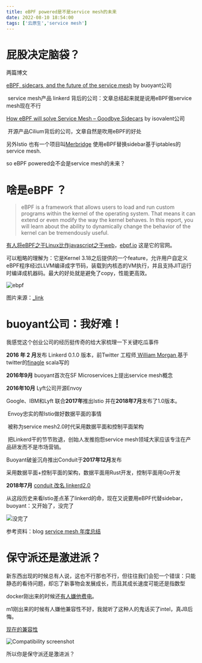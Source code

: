 ```yaml
---
title: eBPF powered是不是service mesh的未来
date: 2022-08-10 18:54:00
tags: ['云原生','service mesh']
---
```




# 屁股决定脑袋？

两篇博文

[eBPF, sidecars, and the future of the service mesh](https://buoyant.io/blog/ebpf-sidecars-and-the-future-of-the-service-mesh) by buoyant公司 

​	service mesh产品 linkerd 背后的公司：文章总结起来就是说用eBPF做service mesh现在不行

[How eBPF will solve Service Mesh – Goodbye Sidecars](https://isovalent.com/blog/post/2021-12-08-ebpf-servicemesh/) by isovalent公司

​	开源产品Cilium背后的公司，文章自然是吹用eBPF的好处

另外Istio 也有一个项目叫[Merbridge](https://istio.io/latest/blog/2022/merbridge/) 使用eBPF替换sidebar基于iptables的service mesh.

so eBPF powered会不会是service mesh的未来？



# 啥是eBPF ？

> eBPF is a framework that allows users to load and run custom programs within the kernel of the operating system. That means it can extend or even modify the way the kernel behaves. In this report, you will learn about the ability to dynamically change the behavior of the kernel can be tremendously useful.

[有人将eBPF之于Linux比作javascript之于web](https://www.youtube.com/watch?v=f-oTe-dmfyI&t=507s)，[ebpf.io](https://ebpf.io/) 这是它的官网。

可以粗略的理解为：它是Kernel 3.18之后提供的一个feature，允许用户自定义eBPF程序经过LLVM编译成字节码，装载到内核态的VM执行，并且支持JIT运行时编译成机器码。最大的好处就是避免了copy，性能更高效。

![ebpf](../img/ebpf.png)

图片来源：[_link](https://www.ebpf.top/post/ebpf_and_go/)



# buoyant公司：我好难！

我感觉这个创业公司的经历挺传奇的给大家梳理一下关键吃瓜事件

**2016 年 2 月**发布 Linkerd   0.1.0 版本，前Twitter 工程师[ William Morgan ](https://twitter.com/wm) 基于twitter的[finagle](https://twitter.github.io/finagle/) scala写的

**2016年9月** buoyant首次在SF Microservices上提出service mesh概念

**2016年10月** Lyft公司开源Envoy

Google、IBM和Lyft 联合**2017年**推出Istio 并在**2018年7月**发布了1.0版本。

​	Envoy忠实的帮Istio做好数据平面的事情

​	被称为service mesh2.0时代采用数据平面和控制平面架构

​	把Linkerd干的节节败退，创始人发推抱怨service mesh领域大家应该专注在产品研发而不是市场营销。

Buoyant破釜沉舟推出Conduit于**2017年12月**发布

​	采用数据平面+控制平面的架构，数据平面用Rust开发，控制平面用Go开发

**2018年7月** [conduit 改名 linkerd2.0](https://linkerd.io/2018/07/06/conduit-0-5-and-the-future/)



从这段历史来看Istio差点革了linkerd的命，现在又说要用eBPF代替sidebar，buoyant：又开始了，没完了

![没完了](../img/noend.gif)



参考资料：blog [service mesh 年度总结](https://skyao.io/publication/)



# 保守派还是激进派？

新东西出现的时候总有人说，这也不行那也不行，但往往我们会犯一个错误：只能静态的看待问题，却忘了新事物会发展成长，而且其成长速度可能还是指数型

docker刚出来的时候还[有人嫌他费电](http://www.ifuun.com/a2017552068121/)。

m1刚出来的时候有人嫌他兼容性不好，我就听了这种人的鬼话买了intel，真JB后悔。

[现在的兼容性](https://doesitarm.com/)

![Compatibility screenshot](../img/compatibility-screenshot.png)

所以你是保守派还是激进派？
